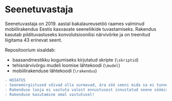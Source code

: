 # Seenetuvastaja

Seenetuvastaja on 2019. aastal bakalaureusetöö raames valminud mobiilirakendus Eestis kasvavate seeneliikide tuvastamiseks. Rakendus kasutab pildituvastuseks konvolutsioonilisi närvivõrke ja on treenitud liigitama 43 erinevat seent.

Repositoorium sisaldab:

* baasandmestikku kogumiseks kirjutatud skripte (`\skriptid`)
* tehisnärvivõrgu mudeli loomise lähtekoodi (`\mudel`)
* mobiilirakenduse lähtekoodi (`\rakendus`)

```diff
- HOIATUS
- Seenemürgistused võivad olla surmavad, ära söö seeni mida sa ei tunne!
- Rakenduse looja ei vastuta valest ennustusest innustatud seene söömisest tulenevate terviserikete eest!
- Rakenduse kasutamine omal vastutusel!
```
